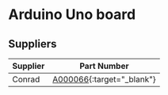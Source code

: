 # Arduino Uno board



## Suppliers

|Supplier |Part Number|
|---|---|
|Conrad|[A000066](https://www.conrad.fr/fr/p/carte-arduino-uno-rev3-version-dip-atmega328-1275279.html){:target="_blank"}|
